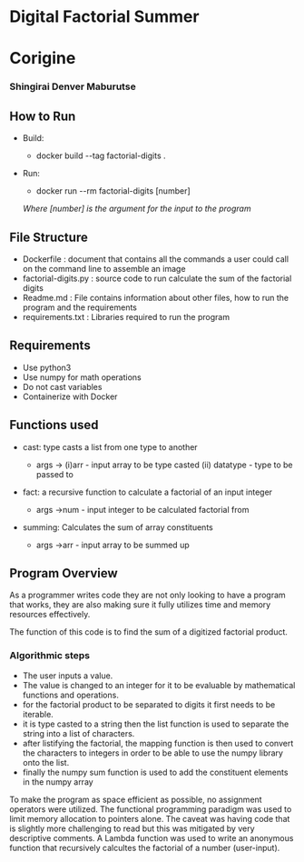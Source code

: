 # Digital Factorial Summer 
# Corigine
### Shingirai Denver Maburutse

## How to Run
* Build:
  * docker build --tag factorial-digits .

* Run:
  * docker run --rm factorial-digits [number] 

  *Where [number] is the argument for the input to the program*


## File Structure
* Dockerfile : document that contains all the commands a user could call on the command line to assemble an image
* factorial-digits.py : source code to run calculate the sum of the factorial digits
* Readme.md : File contains information about other files, how to run the program and the requirements
* requirements.txt : Libraries required to run the program


## Requirements
* Use python3
* Use numpy for math operations 
* Do not cast variables
* Containerize with Docker 


## Functions used
* cast: type casts a list from one type to another
  * args -> (i)arr - input array to be type casted  (ii) datatype - type to be passed to

* fact: a recursive function to calculate a factorial of an input integer
  * args ->num - input integer to be calculated factorial from 

* summing: Calculates the sum of array constituents
  * args ->arr - input array to be summed up


## Program Overview
As a programmer writes code they are not only looking to have a program that works, they are also making sure it fully utilizes time and memory resources effectively.

The function of this code is to find the sum of a digitized factorial product. 

### Algorithmic steps
* The user inputs a value.
* The value is changed to an integer for it to be evaluable by mathematical functions and operations.
* for the factorial product to be separated to digits it first needs to be iterable.
* it is type casted to a string then the list function is used to separate the string into a list of characters. 
* after listifying the factorial, the mapping function is then used to convert the characters to integers in order to be able to use the numpy library onto the list. 
* finally the numpy sum function is used to add the constituent elements in the numpy array

To make the program as space efficient as possible, no assignment operators were utilized. The functional programming paradigm was used to limit memory allocation to pointers alone. The caveat was having code that is slightly more challenging to read but this was mitigated by very descriptive comments. A Lambda function was used to write an anonymous function that recursively calcultes the factorial of a number (user-input).



